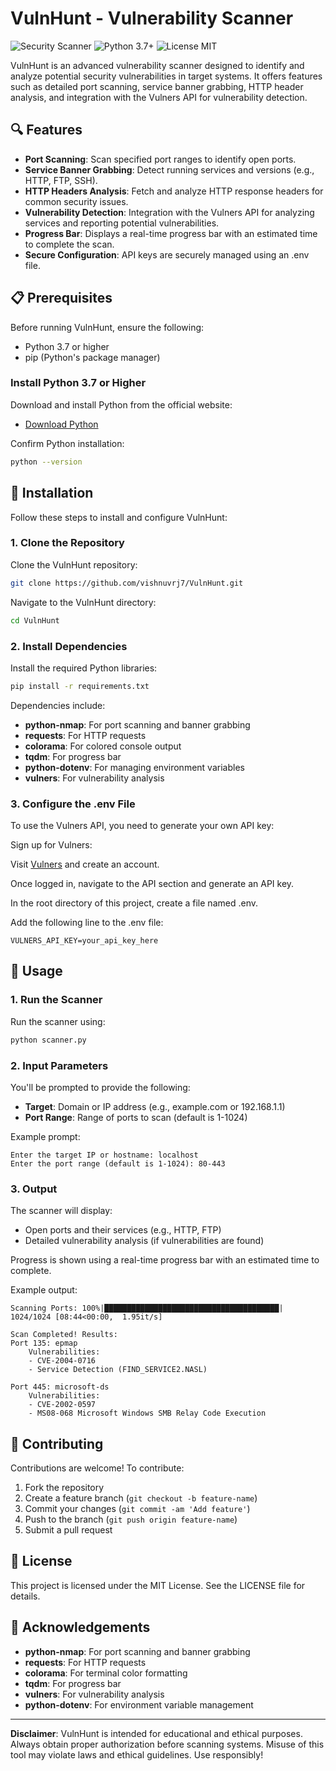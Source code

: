 # VulnHunt - Vulnerability Scanner

![Security Scanner](https://img.shields.io/badge/Security-Scanner-red)
![Python 3.7+](https://img.shields.io/badge/Python-3.7+-blue)
![License MIT](https://img.shields.io/badge/License-MIT-yellow)

VulnHunt is an advanced vulnerability scanner designed to identify and analyze potential security vulnerabilities in target systems. It offers features such as detailed port scanning, service banner grabbing, HTTP header analysis, and integration with the Vulners API for vulnerability detection.

## 🔍 Features

- **Port Scanning**: Scan specified port ranges to identify open ports.
- **Service Banner Grabbing**: Detect running services and versions (e.g., HTTP, FTP, SSH).
- **HTTP Headers Analysis**: Fetch and analyze HTTP response headers for common security issues.
- **Vulnerability Detection**: Integration with the Vulners API for analyzing services and reporting potential vulnerabilities.
- **Progress Bar**: Displays a real-time progress bar with an estimated time to complete the scan.
- **Secure Configuration**: API keys are securely managed using an .env file.

## 📋 Prerequisites

Before running VulnHunt, ensure the following:

- Python 3.7 or higher
- pip (Python's package manager)

### Install Python 3.7 or Higher

Download and install Python from the official website:

- [Download Python](https://www.python.org/downloads/)

Confirm Python installation:

```bash
python --version
```

## 🔧 Installation

Follow these steps to install and configure VulnHunt:

### 1. Clone the Repository

Clone the VulnHunt repository:

```bash
git clone https://github.com/vishnuvrj7/VulnHunt.git
```

Navigate to the VulnHunt directory:

```bash
cd VulnHunt
```

### 2. Install Dependencies

Install the required Python libraries:

```bash
pip install -r requirements.txt
```

Dependencies include:
- **python-nmap**: For port scanning and banner grabbing
- **requests**: For HTTP requests
- **colorama**: For colored console output
- **tqdm**: For progress bar
- **python-dotenv**: For managing environment variables
- **vulners**: For vulnerability analysis

### 3. Configure the .env File

To use the Vulners API, you need to generate your own API key:

Sign up for Vulners:

Visit [Vulners](https://vulners.com/docs) and create an account.

Once logged in, navigate to the API section and generate an API key.


In the root directory of this project, create a file named .env.

Add the following line to the .env file:

```env
VULNERS_API_KEY=your_api_key_here
```


## 🚀 Usage

### 1. Run the Scanner

Run the scanner using:

```bash
python scanner.py
```

### 2. Input Parameters

You'll be prompted to provide the following:

- **Target**: Domain or IP address (e.g., example.com or 192.168.1.1)
- **Port Range**: Range of ports to scan (default is 1-1024)

Example prompt:

```
Enter the target IP or hostname: localhost
Enter the port range (default is 1-1024): 80-443
```

### 3. Output

The scanner will display:

- Open ports and their services (e.g., HTTP, FTP)
- Detailed vulnerability analysis (if vulnerabilities are found)

Progress is shown using a real-time progress bar with an estimated time to complete.

Example output:

```
Scanning Ports: 100%|███████████████████████████████████████| 1024/1024 [08:44<00:00,  1.95it/s]

Scan Completed! Results:
Port 135: epmap
    Vulnerabilities:
    - CVE-2004-0716
    - Service Detection (FIND_SERVICE2.NASL)

Port 445: microsoft-ds
    Vulnerabilities:
    - CVE-2002-0597
    - MS08-068 Microsoft Windows SMB Relay Code Execution
```


## 🤝 Contributing

Contributions are welcome! To contribute:

1. Fork the repository
2. Create a feature branch (`git checkout -b feature-name`)
3. Commit your changes (`git commit -am 'Add feature'`)
4. Push to the branch (`git push origin feature-name`)
5. Submit a pull request

## 📜 License

This project is licensed under the MIT License. See the LICENSE file for details.

## 👏 Acknowledgements

- **python-nmap**: For port scanning and banner grabbing
- **requests**: For HTTP requests
- **colorama**: For terminal color formatting
- **tqdm**: For progress bar
- **vulners**: For vulnerability analysis
- **python-dotenv**: For environment variable management

---

**Disclaimer**: VulnHunt is intended for educational and ethical purposes. Always obtain proper authorization before scanning systems. Misuse of this tool may violate laws and ethical guidelines. Use responsibly!